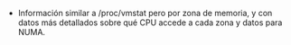- Información similar a /proc/vmstat pero por zona de memoria, y con datos más detallados sobre qué CPU accede a cada zona y datos para NUMA.
